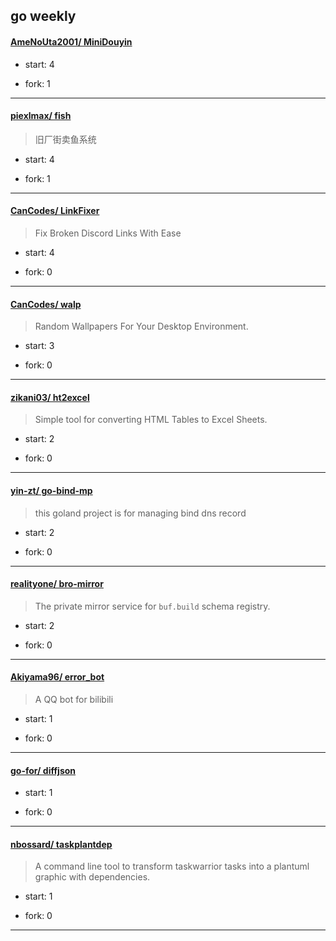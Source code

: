 ## go weekly

#### [AmeNoUta2001/ MiniDouyin](https://github.com/AmeNoUta2001/MiniDouyin)
>  
+ start: 4
+ fork: 1
---
#### [piexlmax/ fish](https://github.com/piexlmax/fish)
>  旧厂街卖鱼系统
+ start: 4
+ fork: 1
---
#### [CanCodes/ LinkFixer](https://github.com/CanCodes/LinkFixer)
>  Fix Broken Discord Links With Ease
+ start: 4
+ fork: 0
---
#### [CanCodes/ walp](https://github.com/CanCodes/walp)
>  Random Wallpapers For Your Desktop Environment.
+ start: 3
+ fork: 0
---
#### [zikani03/ ht2excel](https://github.com/zikani03/ht2excel)
>  Simple tool for converting HTML Tables to Excel Sheets.
+ start: 2
+ fork: 0
---
#### [yin-zt/ go-bind-mp](https://github.com/yin-zt/go-bind-mp)
>  this goland project is for managing bind dns record
+ start: 2
+ fork: 0
---
#### [realityone/ bro-mirror](https://github.com/realityone/bro-mirror)
>  The private mirror service for `buf.build` schema registry.
+ start: 2
+ fork: 0
---
#### [Akiyama96/ error_bot](https://github.com/Akiyama96/error_bot)
>  A QQ bot for bilibili
+ start: 1
+ fork: 0
---
#### [go-for/ diffjson](https://github.com/go-for/diffjson)
>  
+ start: 1
+ fork: 0
---
#### [nbossard/ taskplantdep](https://github.com/nbossard/taskplantdep)
>  A command line tool to transform taskwarrior tasks into a plantuml graphic with dependencies.
+ start: 1
+ fork: 0
---